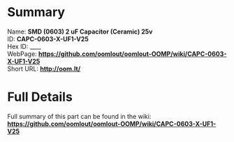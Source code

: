 
Summary
=================
  
Name: __SMD (0603) 2 uF Capacitor (Ceramic) 25v__    
ID: __CAPC-0603-X-UF1-V25__   
Hex ID: ____   
WebPage: __https://github.com/oomlout/oomlout-OOMP/wiki/CAPC-0603-X-UF1-V25__   
Short URL: __http://oom.lt/__   

Full Details
==========================
Full summary of this part can be found in the wiki:   
__https://github.com/oomlout/oomlout-OOMP/wiki/CAPC-0603-X-UF1-V25__    

